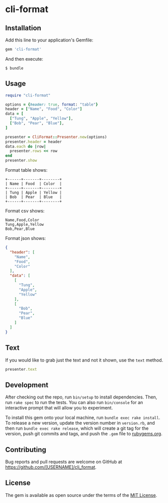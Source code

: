 # cli-format

## Installation

Add this line to your application's Gemfile:

```ruby
gem 'cli-format'
```

And then execute:

    $ bundle

## Usage

```ruby
require "cli-format"

options = {header: true, format: "table"}
header = ["Name", "Food", "Color"]
data = [
  ["Tung", "Apple", "Yellow"],
  ["Bob", "Pear", "Blue"],
]

presenter = CliFormat::Presenter.new(options)
presenter.header = header
data.each do |row|
  presenter.rows << row
end
presenter.show
```

Format table shows:

    +------+-------+--------+
    | Name | Food  | Color  |
    +------+-------+--------+
    | Tung | Apple | Yellow |
    | Bob  | Pear  | Blue   |
    +------+-------+--------+

Format csv shows:

    Name,Food,Color
    Tung,Apple,Yellow
    Bob,Pear,Blue

Format json shows:

```json
{
  "header": [
    "Name",
    "Food",
    "Color"
  ],
  "data": [
    [
      "Tung",
      "Apple",
      "Yellow"
    ],
    [
      "Bob",
      "Pear",
      "Blue"
    ]
  ]
}
```

## Text

If you would like to grab just the text and not it shown, use the `text` method.

```ruby
presenter.text
```

## Development

After checking out the repo, run `bin/setup` to install dependencies. Then, run `rake spec` to run the tests. You can also run `bin/console` for an interactive prompt that will allow you to experiment.

To install this gem onto your local machine, run `bundle exec rake install`. To release a new version, update the version number in `version.rb`, and then run `bundle exec rake release`, which will create a git tag for the version, push git commits and tags, and push the `.gem` file to [rubygems.org](https://rubygems.org).

## Contributing

Bug reports and pull requests are welcome on GitHub at https://github.com/[USERNAME]/cli_format.

## License

The gem is available as open source under the terms of the [MIT License](https://opensource.org/licenses/MIT).

